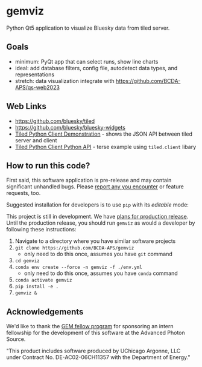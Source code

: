 # gemviz

Python Qt5 application to visualize Bluesky data from tiled server.

## Goals

- minimum: PyQt app that can select runs, show line charts
- ideal: add database filters, config file, autodetect data types, and representations
- stretch: data visualization integrate with https://github.com/BCDA-APS/qs-web2023

## Web Links

- https://github.com/bluesky/tiled
- https://github.com/bluesky/bluesky-widgets
- [Tiled Python Client Demonstration](https://github.com/BCDA-APS/bdp-tiled/blob/main/demo_client.ipynb) - shows the JSON API between tiled server and client
- [Tiled Python Client Python API](https://github.com/BCDA-APS/bdp-tiled/blob/main/pyapi_client.py) - terse example using `tiled.client` libary

## How to run this code?

First said, this software application is pre-release and may contain significant unhandled
bugs.  Please [report any you encounter](https://github.com/BCDA-APS/gemviz/issues/new) or
feature requests, too.

Suggested installation for developers is to use
`pip` with its *editable* mode:

This project is still in development.
We have [plans for production
release](https://github.com/orgs/BCDA-APS/projects/6).
Until the production release, you should run `gemviz`
as would a developer by following these instructions:

1. Navigate to a directory where you have similar software projects
2. `git clone https://github.com/BCDA-APS/gemviz`
   - only need to do this once, assumes you have `git` command
3. `cd gemviz`
4. `conda env create --force -n gemviz -f ./env.yml`
   - only need to do this once, assumes you have `conda` command
5. `conda activate gemviz`
6. `pip install -e .`
7. `gemviz &`

## Acknowledgements

We'd like to thank the [GEM fellow program](https://www.gemfellowship.org/) for sponsoring
an intern fellowship for the development of this software at the Advanced Photon Source.

"This product includes software produced by UChicago Argonne, LLC 
under Contract No. DE-AC02-06CH11357 with the Department of Energy."
